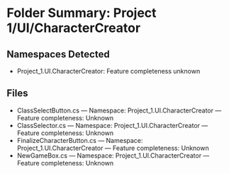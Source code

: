 # Folder Summary: Project 1/UI/CharacterCreator

## Namespaces Detected
- Project_1.UI.CharacterCreator: Feature completeness unknown

## Files
- ClassSelectButton.cs — Namespace: Project_1.UI.CharacterCreator — Feature completeness: Unknown
- ClassSelector.cs — Namespace: Project_1.UI.CharacterCreator — Feature completeness: Unknown
- FinalizeCharacterButton.cs — Namespace: Project_1.UI.CharacterCreator — Feature completeness: Unknown
- NewGameBox.cs — Namespace: Project_1.UI.CharacterCreator — Feature completeness: Unknown
